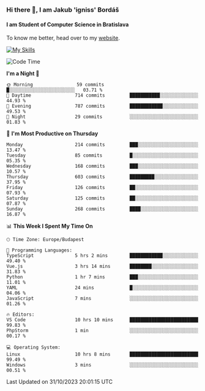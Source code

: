 ### Hi there 👋, I am Jakub 'igniss' Bordáš

#### I am Student of Computer Science in Bratislava
To know me better, head over to my [website](https://bordas.sk).

[![My Skills](https://skillicons.dev/icons?i=js,html,css,figma,svelte,java,kotlin,python,postgresql,typescript,nest,nodejs)](https://bordas.sk)


<!--START_SECTION:waka-->
![Code Time](http://img.shields.io/badge/Code%20Time-1%2C256%20hrs%2041%20mins-blue)

**I'm a Night 🦉** 

```text
🌞 Morning                59 commits          █░░░░░░░░░░░░░░░░░░░░░░░░   03.71 % 
🌆 Daytime                714 commits         ███████████░░░░░░░░░░░░░░   44.93 % 
🌃 Evening                787 commits         ████████████░░░░░░░░░░░░░   49.53 % 
🌙 Night                  29 commits          ░░░░░░░░░░░░░░░░░░░░░░░░░   01.83 % 
```
📅 **I'm Most Productive on Thursday** 

```text
Monday                   214 commits         ███░░░░░░░░░░░░░░░░░░░░░░   13.47 % 
Tuesday                  85 commits          █░░░░░░░░░░░░░░░░░░░░░░░░   05.35 % 
Wednesday                168 commits         ███░░░░░░░░░░░░░░░░░░░░░░   10.57 % 
Thursday                 603 commits         █████████░░░░░░░░░░░░░░░░   37.95 % 
Friday                   126 commits         ██░░░░░░░░░░░░░░░░░░░░░░░   07.93 % 
Saturday                 125 commits         ██░░░░░░░░░░░░░░░░░░░░░░░   07.87 % 
Sunday                   268 commits         ████░░░░░░░░░░░░░░░░░░░░░   16.87 % 
```


📊 **This Week I Spent My Time On** 

```text
🕑︎ Time Zone: Europe/Budapest

💬 Programming Languages: 
TypeScript               5 hrs 2 mins        ████████████░░░░░░░░░░░░░   49.40 % 
Vue.js                   3 hrs 14 mins       ████████░░░░░░░░░░░░░░░░░   31.83 % 
Python                   1 hr 7 mins         ███░░░░░░░░░░░░░░░░░░░░░░   11.01 % 
YAML                     24 mins             █░░░░░░░░░░░░░░░░░░░░░░░░   04.06 % 
JavaScript               7 mins              ░░░░░░░░░░░░░░░░░░░░░░░░░   01.26 % 

🔥 Editors: 
VS Code                  10 hrs 10 mins      █████████████████████████   99.83 % 
PhpStorm                 1 min               ░░░░░░░░░░░░░░░░░░░░░░░░░   00.17 % 

💻 Operating System: 
Linux                    10 hrs 8 mins       █████████████████████████   99.49 % 
Windows                  3 mins              ░░░░░░░░░░░░░░░░░░░░░░░░░   00.51 % 
```


 Last Updated on 31/10/2023 20:01:15 UTC
<!--END_SECTION:waka-->

